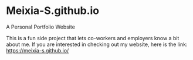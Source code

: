 # Meixia-S.github.io
A Personal Portfolio Website

This is a fun side project that lets co-workers and employers know a bit about me.
If you are interested in checking out my website, here is the link: https://meixia-s.github.io/ 
